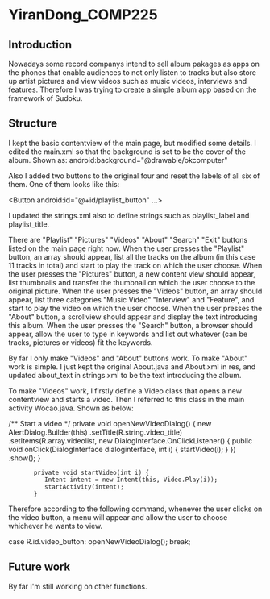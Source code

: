 YiranDong_COMP225
=================

Introduction
---------------------------

Nowadays some record companys intend to sell album pakages as apps on the phones that enable audiences to not only listen
to tracks but also store up artist pictures and view videos such as music videos, interviews and features. Therefore I was
trying to create a simple album app based on the framework of Sudoku. 

Structure
----------------------------
I kept the basic contentview of the main page, but modified some details. 
I edited the main.xml so that the background is set to be the cover of the album. Shown as: 
android:background="@drawable/okcomputer"

Also I added two buttons to the original four and reset the labels of all six of them. One of them looks like this:

<Button
android:id="@+id/playlist_button"
...>

I updated the strings.xml also to define strings such as playlist_label 
and playlist_title. 

There are "Playlist" "Pictures" "Videos" "About" "Search" "Exit" buttons listed on the main page right now.
When the user presses the "Playlist" button, an array should appear, list all the tracks on the album (in this case 11 
tracks in total) and start to play the track on which the user choose. 
When the user presses the "Pictures" button, a new content view should appear, list thumbnails and transfer the thumbnail
on which the user choose to the original picture. 
When the user presses the "Videos" button, an array should appear, list three categories "Music Video" "Interview" and 
"Feature", and start to play the video on which the user choose.
When the user presses the "About" button, a scrollview should appear and display the text introducing this album.
When the user presses the "Search" button, a browser should appear, allow the user to type in keywords and list out
whatever (can be tracks, pictures or videos) fit the keywords. 

By far I only make "Videos" and "About" buttons work. To make "About" work is simple. I just kept the original About.java
and About.xml in res, and updated about_text in strings.xml to be the text introducing the album.

To make "Videos" work, I firstly define a Video class that opens a new contentview and starts a video. Then I referred
to this class in the main activity Wocao.java. Shown as below:

/** Start a video */
                  private void openNewVideoDialog() {
		      new AlertDialog.Builder(this)
		           .setTitle(R.string.video_title)
		           .setItems(R.array.videolist,
		            new DialogInterface.OnClickListener() {
		               public void onClick(DialogInterface dialoginterface,
		                     int i) {
		                  startVideo(i);
		               }
		            })
		           .show();
		   }


		   private void startVideo(int i) {
		      Intent intent = new Intent(this, Video.Play(i));
		      startActivity(intent);
		   }

Therefore according to the following command, whenever the user clicks on the video button, a menu will appear and 
allow the user to choose whichever he wants to view. 

case R.id.video_button:
openNewVideoDialog();
break;

Future work
--------------------------------------------
By far I'm still working on other functions. 


